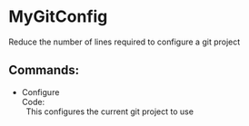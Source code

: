 # MyGitConfig
Reduce the number of lines required  to configure a git  project

## Commands:
- Configure
    <br>Code:
<br>&ensp;This configures the current git project to use